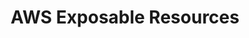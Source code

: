 ---
title: "AWS Exposable Resources"
description: "List of AWS resources that can be publicly exposed or shared with untrusted accounts, focusing on resource policies, sharing APIs, and network access configurations."
platforms: ["linux", "windows", "macos"]
categories: ["Cloud"]
tags: ["aws", "cloud-security", "resource-policy", "security", "configuration"]
url: "https://github.com/SummitRoute/aws_exposable_resources"
---